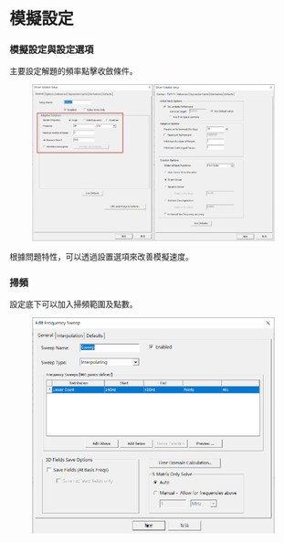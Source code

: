 # 模擬設定

### 模擬設定與設定選項

主要設定解題的頻率點擊收斂條件。

<figure><img src="../.gitbook/assets/image (14) (1).png" alt=""><figcaption></figcaption></figure>

根據問題特性，可以透過設置選項來改善模擬速度。

### 掃頻

設定底下可以加入掃頻範圍及點數。

<figure><img src="../.gitbook/assets/image (10).png" alt=""><figcaption></figcaption></figure>
